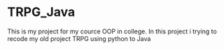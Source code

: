 # TRPG_Java
This is my project for my cource OOP in college. In this project i trying to recode my old project TRPG using python to Java
